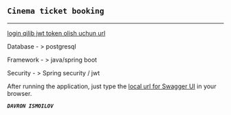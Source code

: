 ## `Cinema ticket booking `
______________________________________
 

[login qilib jwt token olish uchun url](http://localhost:2002/login)



Database - > postgresql 

Framework - > java/spring boot

Security - > Spring security / jwt 


After running the application, just type the  [local url for Swagger UI](http://localhost:8080/swagger-ui/index.html) in your browser.



  _**`DAVRON ISMOILOV`**_
